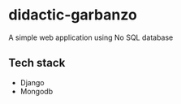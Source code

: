 # didactic-garbanzo


A simple web application using No SQL database
## Tech stack
- Django
- Mongodb
